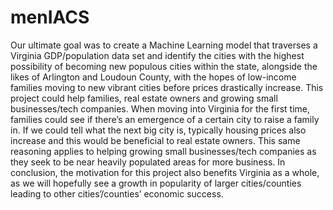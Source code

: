 # menIACS
Our ultimate goal was to create a Machine Learning model that traverses a Virginia GDP/population data set and identify the cities
with the highest possibility of becoming new populous cities within the state, alongside the likes of Arlington and
Loudoun County, with the hopes of low-income families moving to new vibrant cities before prices drastically increase.
This project could help families, real estate owners and growing small businesses/tech companies. When moving into
Virginia for the first time, families could see if there’s an emergence of a certain city to raise a family in. If we could tell
what the next big city is, typically housing prices also increase and this would be beneficial to real estate owners. This
same reasoning applies to helping growing small businesses/tech companies as they seek to be near heavily populated
areas for more business. In conclusion, the motivation for this project also benefits Virginia as a whole, as we will
hopefully see a growth in popularity of larger cities/counties leading to other cities’/counties’ economic success.
